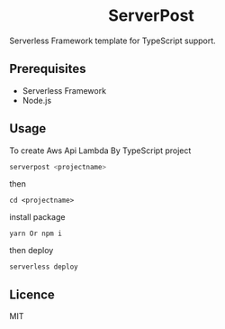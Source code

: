 <div align = center>

# ServerPost

</div>

<p>
Serverless Framework template for TypeScript support.
</p>

## Prerequisites
- Serverless Framework
- Node.js

## Usage

<p>
To create Aws Api Lambda By TypeScript project

```bash
serverpost <projectname>
```

then
```
cd <projectname>
```

install package
```
yarn Or npm i
```

then deploy
```
serverless deploy
```
</p>

## Licence
MIT
